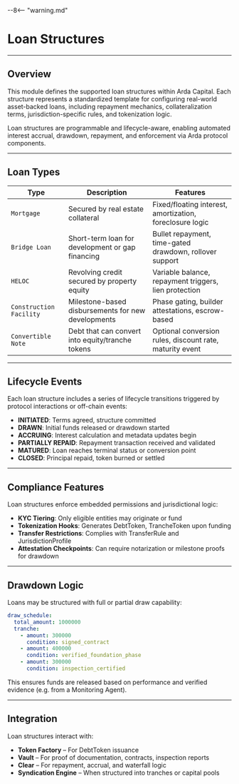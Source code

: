 --8<-- "warning.md"
# Loan Structures

---

## Overview

This module defines the supported loan structures within Arda Capital. Each structure represents a standardized template for configuring real-world asset-backed loans, including repayment mechanics, collateralization terms, jurisdiction-specific rules, and tokenization logic.

Loan structures are programmable and lifecycle-aware, enabling automated interest accrual, drawdown, repayment, and enforcement via Arda protocol components.

---

## Loan Types

| Type | Description | Features |
|------|-------------|----------|
| `Mortgage` | Secured by real estate collateral | Fixed/floating interest, amortization, foreclosure logic |
| `Bridge Loan` | Short-term loan for development or gap financing | Bullet repayment, time-gated drawdown, rollover support |
| `HELOC` | Revolving credit secured by property equity | Variable balance, repayment triggers, lien protection |
| `Construction Facility` | Milestone-based disbursements for new developments | Phase gating, builder attestations, escrow-based |
| `Convertible Note` | Debt that can convert into equity/tranche tokens | Optional conversion rules, discount rate, maturity event |

---

## Lifecycle Events

Each loan structure includes a series of lifecycle transitions triggered by protocol interactions or off-chain events:

- **INITIATED**: Terms agreed, structure committed
- **DRAWN**: Initial funds released or drawdown started
- **ACCRUING**: Interest calculation and metadata updates begin
- **PARTIALLY REPAID**: Repayment transaction received and validated
- **MATURED**: Loan reaches terminal status or conversion point
- **CLOSED**: Principal repaid, token burned or settled

---

## Compliance Features

Loan structures enforce embedded permissions and jurisdictional logic:

- **KYC Tiering**: Only eligible entities may originate or fund
- **Tokenization Hooks**: Generates DebtToken, TrancheToken upon funding
- **Transfer Restrictions**: Complies with TransferRule and JurisdictionProfile
- **Attestation Checkpoints**: Can require notarization or milestone proofs for drawdown

---

## Drawdown Logic

Loans may be structured with full or partial draw capability:

```yaml
draw_schedule:
  total_amount: 1000000
  tranche:
    - amount: 300000
      condition: signed_contract
    - amount: 400000
      condition: verified_foundation_phase
    - amount: 300000
      condition: inspection_certified
```

This ensures funds are released based on performance and verified evidence (e.g. from a Monitoring Agent).

---

## Integration

Loan structures interact with:

- **Token Factory** – For DebtToken issuance
- **Vault** – For proof of documentation, contracts, inspection reports
- **Clear** – For repayment, accrual, and waterfall logic
- **Syndication Engine** – When structured into tranches or capital pools

